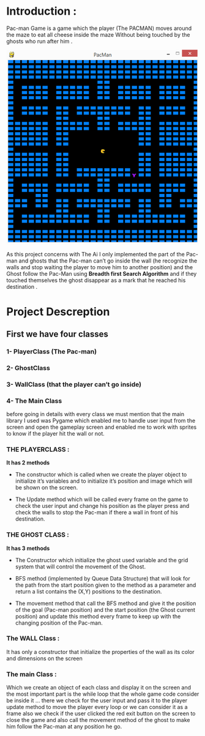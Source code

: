 #  Introduction : 
Pac-man Game is a game  which the player (The PACMAN) moves around the maze to eat all cheese inside the maze Without being touched by the ghosts who run after him .

![alt text](https://github.com/AbdelrahmanElShikh/Pac-Man-Artificial-Intelligence/blob/master/implementationScreenShot.png)

As this project concerns with The Ai I only implemented the part of the Pac-man and ghosts that the Pac-man can’t go inside the wall (he recognize the walls and stop waiting the player to move him to another position) and the Ghost follow the Pac-Man using **Breadth first Search Algorithm** and if they touched themselves the ghost disappear as a mark that he reached his destination .

# Project Descreption
## First we have four classes 
  ### 1-	PlayerClass (The Pac-man)
  ### 2-	GhostClass 
  ### 3-	WallClass (that the player can’t go inside)
  ### 4-	The Main Class 
  before going in details with every class we must mention that the main library I used was Pygame which enabled me to handle user input      from the screen and open the gameplay screen and enabled me to work with sprites to know if the player hit the wall or not.
  
  ### THE PLAYERCLASS :
  **It has 2 methods** 
-	The constructor which is called when we create the player object to initialize it’s variables and to initialize it’s position and image which will be shown on the screen.

-	The Update method which will be called every frame on the game to check the user input and change his position as the player press and check the walls to stop the Pac-man if there a wall in front of his destination.

### THE GHOST CLASS :
**It has 3 methods**
-	The Constructor which initialize the ghost used variable and the grid system that will control the movement of the Ghost.

-	BFS method (implemented by Queue Data Structure) that will look for the path from the start position given to the method as a parameter and return a list contains the (X,Y) positions to the destination.

-	The movement method that call the BFS method and give it the position of the goal (Pac-man position) and the start position (the Ghost current position) and update this method every frame to keep up with the changing position of the Pac-man. 

### The WALL Class :
It has only a constructor that initialize the properties of the wall as its color and dimensions on the screen

### The main Class :	
Which we create an object of each class and display it on the screen and the most important part is the while loop that the whole game code consider be inside it … there we check for the user input and pass it to the player update method to move the player every loop or we can consider it as a frame also we check if the user clicked the red exit button on the screen to close the game and also call the movement method of the ghost to make him follow the  Pac-man at any position he go. 


